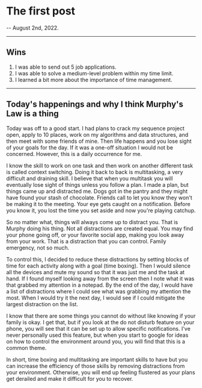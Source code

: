 # The first post
-- August 2nd, 2022.

---
## Wins
 1. I was able to send out 5 job applications.
 2. I was able to solve a medium-level problem within my time limit.
 3. I learned a bit more about the importance of time management.
---
## Today's happenings and why I think Murphy's Law is a thing

Today was off to a good start. I had plans to crack my sequence project open, apply to 10 places, work on my algorithms and data structures, and then meet with some friends of mine. Then life happens and you lose sight of your goals for the day. If it was a one-off situation I would not be concerned. However, this is a daily occurrence for me.

I know the skill to work on one task and then work on another different task is called context switching. Doing it back to back is multitasking, a very difficult and draining skill. I believe that when you multitask you will eventually lose sight of things unless you follow a plan. I made a plan, but things came up and distracted me. Dogs got in the pantry and they might have found your stash of chocolate. Friends call to let you know they won't be making it to the meeting. Your eye gets caught on a notification. Before you know it, you lost the time you set aside and now you're playing catchup.

So no matter what, things will always come up to distract you. That is Murphy doing his thing. Not all distractions are created equal. You may find your phone going off, or your favorite social app, making you look away from your work. That is a distraction that you can control. Family emergency, not so much.

To control this, I decided to reduce these distractions by setting blocks of time for each activity along with a goal (time boxing). Then I would silence all the devices and mute my sound so that it was just me and the task at hand. If I found myself looking away from the screen then I note what it was that grabbed my attention in a notepad. By the end of the day, I would have a list of distractions where I could see what was grabbing my attention the most. When I would try it the next day, I would see if I could mitigate the largest distraction on the list.

I know that there are some things you cannot do without like knowing if your family is okay. I get that, but if you look at the do not disturb feature on your phone, you will see that it can be set up to allow specific notifications. I've never personally used this feature, but when you start to google for ideas on how to control the environment around you, you will find that this is a common theme.

In short, time boxing and multitasking are important skills to have but you can increase the efficiency of those skills by removing distractions from your environment. Otherwise, you will end up feeling flustered as your plans get derailed and make it difficult for you to recover.